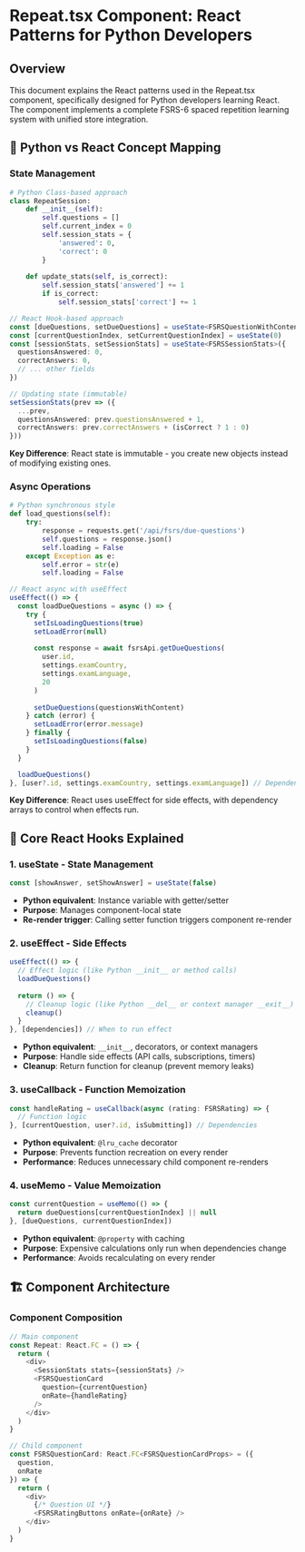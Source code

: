 # Repeat.tsx Component: React Patterns for Python Developers

## Overview
This document explains the React patterns used in the Repeat.tsx component, specifically designed for Python developers learning React. The component implements a complete FSRS-6 spaced repetition learning system with unified store integration.

## 🔄 Python vs React Concept Mapping

### State Management
```python
# Python Class-based approach
class RepeatSession:
    def __init__(self):
        self.questions = []
        self.current_index = 0
        self.session_stats = {
            'answered': 0,
            'correct': 0
        }
    
    def update_stats(self, is_correct):
        self.session_stats['answered'] += 1
        if is_correct:
            self.session_stats['correct'] += 1
```

```typescript
// React Hook-based approach
const [dueQuestions, setDueQuestions] = useState<FSRSQuestionWithContent[]>([])
const [currentQuestionIndex, setCurrentQuestionIndex] = useState(0)
const [sessionStats, setSessionStats] = useState<FSRSSessionStats>({
  questionsAnswered: 0,
  correctAnswers: 0,
  // ... other fields
})

// Updating state (immutable)
setSessionStats(prev => ({
  ...prev,
  questionsAnswered: prev.questionsAnswered + 1,
  correctAnswers: prev.correctAnswers + (isCorrect ? 1 : 0)
}))
```

**Key Difference**: React state is immutable - you create new objects instead of modifying existing ones.

### Async Operations
```python
# Python synchronous style
def load_questions(self):
    try:
        response = requests.get('/api/fsrs/due-questions')
        self.questions = response.json()
        self.loading = False
    except Exception as e:
        self.error = str(e)
        self.loading = False
```

```typescript
// React async with useEffect
useEffect(() => {
  const loadDueQuestions = async () => {
    try {
      setIsLoadingQuestions(true)
      setLoadError(null)
      
      const response = await fsrsApi.getDueQuestions(
        user.id,
        settings.examCountry,
        settings.examLanguage,
        20
      )
      
      setDueQuestions(questionsWithContent)
    } catch (error) {
      setLoadError(error.message)
    } finally {
      setIsLoadingQuestions(false)
    }
  }

  loadDueQuestions()
}, [user?.id, settings.examCountry, settings.examLanguage]) // Dependencies
```

**Key Difference**: React uses useEffect for side effects, with dependency arrays to control when effects run.

## 🎯 Core React Hooks Explained

### 1. useState - State Management
```typescript
const [showAnswer, setShowAnswer] = useState(false)
```
- **Python equivalent**: Instance variable with getter/setter
- **Purpose**: Manages component-local state
- **Re-render trigger**: Calling setter function triggers component re-render

### 2. useEffect - Side Effects
```typescript
useEffect(() => {
  // Effect logic (like Python __init__ or method calls)
  loadDueQuestions()
  
  return () => {
    // Cleanup logic (like Python __del__ or context manager __exit__)
    cleanup()
  }
}, [dependencies]) // When to run effect
```
- **Python equivalent**: `__init__`, decorators, or context managers
- **Purpose**: Handle side effects (API calls, subscriptions, timers)
- **Cleanup**: Return function for cleanup (prevent memory leaks)

### 3. useCallback - Function Memoization
```typescript
const handleRating = useCallback(async (rating: FSRSRating) => {
  // Function logic
}, [currentQuestion, user?.id, isSubmitting]) // Dependencies
```
- **Python equivalent**: `@lru_cache` decorator
- **Purpose**: Prevents function recreation on every render
- **Performance**: Reduces unnecessary child component re-renders

### 4. useMemo - Value Memoization
```typescript
const currentQuestion = useMemo(() => {
  return dueQuestions[currentQuestionIndex] || null
}, [dueQuestions, currentQuestionIndex])
```
- **Python equivalent**: `@property` with caching
- **Purpose**: Expensive calculations only run when dependencies change
- **Performance**: Avoids recalculating on every render

## 🏗️ Component Architecture

### Component Composition
```typescript
// Main component
const Repeat: React.FC = () => {
  return (
    <div>
      <SessionStats stats={sessionStats} />
      <FSRSQuestionCard 
        question={currentQuestion}
        onRate={handleRating}
      />
    </div>
  )
}

// Child component
const FSRSQuestionCard: React.FC<FSRSQuestionCardProps> = ({ 
  question, 
  onRate 
}) => {
  return (
    <div>
      {/* Question UI */}
      <FSRSRatingButtons onRate={onRate} />
    </div>
  )
}